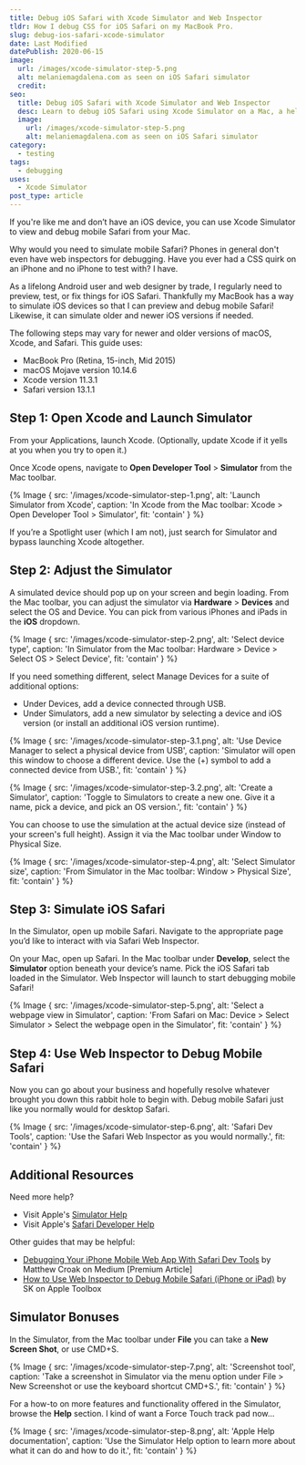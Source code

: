 ```yaml
---
title: Debug iOS Safari with Xcode Simulator and Web Inspector
tldr: How I debug CSS for iOS Safari on my MacBook Pro.
slug: debug-ios-safari-xcode-simulator
date: Last Modified
datePublish: 2020-06-15
image:
  url: /images/xcode-simulator-step-5.png
  alt: melaniemagdalena.com as seen on iOS Safari simulator
  credit: 
seo:
  title: Debug iOS Safari with Xcode Simulator and Web Inspector
  desc: Learn to debug iOS Safari using Xcode Simulator on a Mac, a helpful guide for web designers and developers without an iOS device.
  image:
    url: /images/xcode-simulator-step-5.png
    alt: melaniemagdalena.com as seen on iOS Safari simulator
category:
  - testing
tags:
  - debugging
uses:
  - Xcode Simulator
post_type: article
---
```


If you're like me and don’t have an iOS device, you can use Xcode Simulator to view and debug mobile Safari from your Mac.

Why would you need to simulate mobile Safari? Phones in general don't even have web inspectors for debugging. Have you ever had a CSS quirk on an iPhone and no iPhone to test with? I have.

As a lifelong Android user and web designer by trade, I regularly need to preview, test, or fix things for iOS Safari. Thankfully my MacBook has a way to simulate iOS devices so that I can preview and debug mobile Safari! Likewise, it can simulate older and newer iOS versions if needed.

The following steps may vary for newer and older versions of macOS, Xcode, and Safari. This guide uses:

* MacBook Pro (Retina, 15-inch, Mid 2015)
* macOS Mojave version 10.14.6
* Xcode version 11.3.1
* Safari version 13.1.1

## Step 1: Open Xcode and Launch Simulator

From your Applications, launch Xcode. (Optionally, update Xcode if it yells at you when you try to open it.)

Once Xcode opens, navigate to **Open Developer Tool** > **Simulator** from the Mac toolbar.

{% Image {
  src: '/images/xcode-simulator-step-1.png',
  alt: 'Launch Simulator from Xcode',
  caption: 'In Xcode from the Mac toolbar: Xcode > Open Developer Tool > Simulator',
  fit: 'contain'
} %}

If you’re a Spotlight user (which I am not), just search for Simulator and bypass launching Xcode altogether.

## Step 2: Adjust the Simulator

A simulated device should pop up on your screen and begin loading. From the Mac toolbar, you can adjust the simulator via **Hardware** > **Devices** and select the OS and Device. You can pick from various iPhones and iPads in the **iOS** dropdown.

{% Image {
  src: '/images/xcode-simulator-step-2.png',
  alt: 'Select device type',
  caption: 'In Simulator from the Mac toolbar: Hardware > Device > Select OS > Select Device',
  fit: 'contain'
} %}

If you need something different, select Manage Devices for a suite of additional options:

* Under Devices, add a device connected through USB.
* Under Simulators, add a new simulator by selecting a device and iOS version (or install an additional iOS version runtime).

{% Image {
  src: '/images/xcode-simulator-step-3.1.png',
  alt: 'Use Device Manager to select a physical device from USB',
  caption: 'Simulator will open this window to choose a different device. Use the (+) symbol to add a connected device from USB.',
  fit: 'contain'
} %}

{% Image {
  src: '/images/xcode-simulator-step-3.2.png',
  alt: 'Create a Simulator',
  caption: 'Toggle to Simulators to create a new one. Give it a name, pick a device, and pick an OS version.',
  fit: 'contain'
} %}

You can choose to use the simulation at the actual device size (instead of your screen's full height). Assign it via the Mac toolbar under Window to Physical Size.

{% Image {
  src: '/images/xcode-simulator-step-4.png',
  alt: 'Select Simulator size',
  caption: 'From Simulator in the Mac toolbar: Window > Physical Size',
  fit: 'contain'
} %}

## Step 3: Simulate iOS Safari

In the Simulator, open up mobile Safari. Navigate to the appropriate page you’d like to interact with via Safari Web Inspector.

On your Mac, open up Safari. In the Mac toolbar under **Develop**, select the **Simulator** option beneath your device’s name. Pick the iOS Safari tab loaded in the Simulator. Web Inspector will launch to start debugging mobile Safari!

{% Image {
  src: '/images/xcode-simulator-step-5.png',
  alt: 'Select a webpage view in Simulator',
  caption: 'From Safari on Mac: Device > Select Simulator > Select the webpage open in the Simulator',
  fit: 'contain'
} %}

## Step 4: Use Web Inspector to Debug Mobile Safari

Now you can go about your business and hopefully resolve whatever brought you down this rabbit hole to begin with. Debug mobile Safari just like you normally would for desktop Safari.

{% Image {
  src: '/images/xcode-simulator-step-6.png',
  alt: 'Safari Dev Tools',
  caption: 'Use the Safari Web Inspector as you would normally.',
  fit: 'contain'
} %}

## Additional Resources

Need more help?

* Visit Apple's [Simulator Help](https://help.apple.com/simulator/mac/11.0/)
* Visit Apple's [Safari Developer Help](https://support.apple.com/guide/safari-developer/welcome/mac)

Other guides that may be helpful:

* [Debugging Your iPhone Mobile Web App With Safari Dev Tools](https://medium.com/better-programming/debugging-your-iphone-mobile-web-app-using-safari-development-tools-71240657c487) by Matthew Croak on Medium \[Premium Article\]
* [How to Use Web Inspector to Debug Mobile Safari (iPhone or iPad)](https://appletoolbox.com/use-web-inspector-debug-mobile-safari/) by SK on Apple Toolbox

## Simulator Bonuses

In the Simulator, from the Mac toolbar under **File** you can take a **New Screen Shot**, or use CMD+S.

{% Image {
  src: '/images/xcode-simulator-step-7.png',
  alt: 'Screenshot tool',
  caption: 'Take a screenshot in Simulator via the menu option under File > New Screenshot or use the keyboard shortcut CMD+S.',
  fit: 'contain'
} %}

For a how-to on more features and functionality offered in the Simulator, browse the **Help** section. I kind of want a Force Touch track pad now...

{% Image {
  src: '/images/xcode-simulator-step-8.png',
  alt: 'Apple Help documentation',
  caption: 'Use the Simulator Help option to learn more about what it can do and how to do it.',
  fit: 'contain'
} %}
